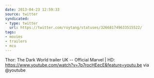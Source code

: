 ```yaml
---
date: 2013-04-23 12:59:33
source: twitter
syndicated:
- type: twitter
  url: https://twitter.com/roytang/statuses/326681749633515522/
tags:
- movies
- trailers
- mcu
---
```


Thor: The Dark World trailer UK -- Official Marvel | HD: https://www.youtube.com/watch?v=7p7rocHEecE&feature=youtu.be via @youtube